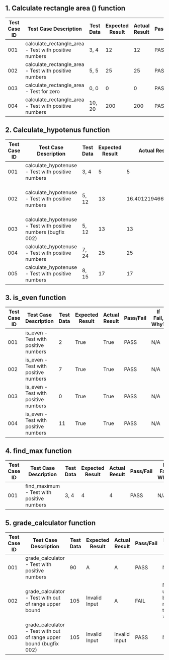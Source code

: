 ## 1. Calculate rectangle area () function

| Test Case ID | Test Case Description | Test Data | Expected Result | Actual Result | Pass/Fail | If Fail, Why? |
|--------------|-----------------------|-----------|-----------------|---------------|-----------|---------------|
001 | calculate_rectangle_area - Test with positive numbers | 3, 4 | 12 | 12 | PASS | N/A |
002 | calculate_rectangle_area - Test with positive numbers | 5, 5 | 25 | 25 | PASS | N/A |
003 | calculate_rectangle_area - Test for zero | 0, 0 | 0 | 0 | PASS | N/A |
004 | calculate_rectangle_area - Test with positive numbers | 10, 20 | 200| 200 | PASS | N/A |

## 2. Calculate_hypotenus function
| Test Case ID | Test Case Description | Test Data | Expected Result | Actual Result | Pass/Fail | If Fail, Why? |
|--------------|-----------------------|-----------|-----------------|---------------|-----------|---------------|
001 | calculate_hypotenuse - Test with positive numbers | 3, 4 | 5 | 5 | PASS | N/A |
002 | calculate_hypotenuse - Test with positive numbers | 5, 12 | 13 | 16.401219466856727 | FAIL | a**3 is causing an incorrect calcualtion
003 | calculate_hypotenuse - Test with positive numbers (bugfix 002) | 5, 12 | 13 | 13 | PASS | N/A |
004 | calculate_hypotenuse - Test with positive numbers | 7, 24 | 25 | 25 | PASS | N/A |
005 | calculate_hypotenuse - Test with positive numbers | 8, 15 | 17 | 17 | PASS | N/A |

## 3. is_even function
| Test Case ID | Test Case Description | Test Data | Expected Result | Actual Result | Pass/Fail | If Fail, Why? |
|--------------|-----------------------|-----------|-----------------|---------------|-----------|---------------|
001 | is_even - Test with positive numbers | 2 | True | True | PASS | N/A
002 | is_even - Test with positive numbers | 7 | True | True | PASS | N/A
003 | is_even - Test with positive numbers | 0 | True | True | PASS | N/A
004 | is_even - Test with positive numbers | 11 | True | True | PASS | N/A

## 4. find_max function
| Test Case ID | Test Case Description | Test Data | Expected Result | Actual Result | Pass/Fail | If Fail, Why? |
|--------------|-----------------------|-----------|-----------------|---------------|-----------|---------------|
001 | find_maximum - Test with positive numbers | 3, 4 | 4 | 4 | PASS | N/A |


## 5. grade_calculator function
| Test Case ID | Test Case Description | Test Data | Expected Result | Actual Result | Pass/Fail | If Fail, Why? |
|--------------|-----------------------|-----------|-----------------|---------------|-----------|---------------|
001 | grade_calculator - Test with positive numbers | 90 | A | A | PASS | N/A |
002 | grade_calculator - Test with out of range upper bound | 105 | Invalid Input | A | FAIL | No upper bound, need to add > 100
003 | grade_calculator - Test with out of range upper bound (bugfix 002) | 105 | Invalid Input | Invalid Input | PASS | N/A


